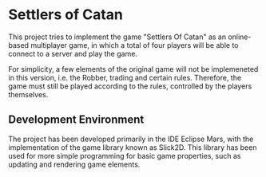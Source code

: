 # Settlers of Catan

This project tries to implement the game "Settlers Of Catan" as an online-based multiplayer game,
in which a total of four players will be able to connect to a server and play the game.

For simplicity, a few elements of the original game will not be implemeneted in this version, i.e. the Robber, trading and certain rules. Therefore, the game must still be played according to the rules, controlled by the players themselves.

## Development Environment

The project has been developed primarily in the IDE Eclipse Mars, with the implementation of the game library known as Slick2D. This library has been used for more simple programming for basic game properties, such as updating and rendering game elements.

